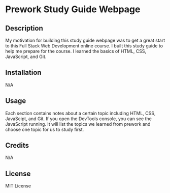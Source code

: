 # Prework Study Guide Webpage

## Description

My motivation for building this study guide webpage was to get a great start to this Full Stack Web Development online course. I built this study guide to help me prepare for the course. I learned the basics of HTML, CSS, JavaScript, and Git.

## Installation

N/A

## Usage

Each section contains notes about a certain topic including HTML, CSS, JavaScipt, and Git. If you open the DevTools console, you can see the JavaScript running. It will list the topics we learned from prework and choose one topic for us to study first.  

## Credits

N/A

## License

MIT License